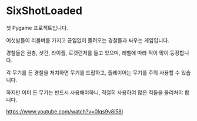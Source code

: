 # SixShotLoaded
첫 Pygame 프로젝트입니다.






여섯발들이 리볼버를 가지고 끊임없이 몰려오는 경찰들과 싸우는 게임입니다.

경찰들은 권총, 샷건, 라이플, 로켓런처를 들고 있으며, 레벨에 따라 적이 많이 등장합니다.

각 무기를 든 경찰을 처치하면 무기를 드랍하고, 플레이어는 무기를 주워 사용할 수 있습니다.

하지만 이미 든 무기는 반드시 사용해야하니, 적절히 사용하여 많은 적들을 물리쳐야 합니다.

https://www.youtube.com/watch?v=0lqs9v8i58I

